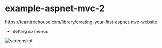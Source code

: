 ﻿# example-aspnet-mvc-2
https://teamtreehouse.com/library/creating-your-first-aspnet-mvc-website

- Setting up menus

![screenshot](/sarn1/master/example-aspnet-mvc-2/blob/master/screenshot.png)
